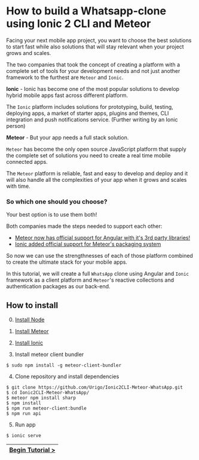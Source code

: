 # How to build a Whatsapp-clone using Ionic 2 CLI and Meteor

Facing your next mobile app project, you want to choose the best solutions to start fast while also solutions that will stay relevant when your project grows and scales.

The two companies that took the concept of creating a platform with a complete set of tools for your development needs and not just another framework to the furthest are `Meteor` and `Ionic`.

**Ionic** - Ionic has become one of the most popular solutions to develop hybrid mobile apps fast across different platform.

The `Ionic` platform includes solutions for prototyping, build, testing, deploying apps, a market of starter apps, plugins and themes, CLI integration and push notifications service. (Further writing by an Ionic person)

**Meteor** - But your app needs a full stack solution.

`Meteor` has become the only open source JavaScript platform that supply the complete set of solutions you need to create a real time mobile connected apps.

The `Meteor` platform is reliable, fast and easy to develop and deploy and it will also handle all the complexities of your app when it grows and scales with time.

### So which one should you choose?

Your best option is to use them both!

Both companies made the steps needed to support each other:

- [Meteor now has official support for Angular with it's 3rd party libraries!](http://info.meteor.com/blog/official-angular-support-with-angular-meteor-1.0.0?__hstc=219992390.d5a12b08bbf681831d288088f2c1b55f.1476117688291.1482430169317.1482433129287.88&__hssc=219992390.2.1482433129287&__hsfp=2355228760)
- [Ionic added official support for Meteor's packaging system](https://github.com/driftyco/ionic/pull/3133)

So now we can use the strengthnesses of each of those platform combined to create the ultimate stack for your mobile apps.

In this tutorial, we will create a full `WhatsApp` clone using Angular and `Ionic` framework as a client platform and `Meteor`'s reactive collections and authentication packages as our back-end.

## How to install


0. [Install Node](https://nodejs.org/en/download/)

1. [Install Meteor](https://www.meteor.com/install)

2. [Install Ionic](https://ionicframework.com/docs/intro/installation/)

3. Install meteor client bundler

```
$ sudo npm install -g meteor-client-bundler
```

4. Clone repository and install dependencies
```
$ git clone https://github.com/Urigo/Ionic2CLI-Meteor-WhatsApp.git
$ cd Ionic2CLI-Meteor-WhatsApp/
$ meteor npm install sharp
$ npm install
$ npm run meteor-client:bundle
$ npm run api
```

5. Run app
```
$ ionic serve
```

[{]: <helper> (navStep ref="https://angular-meteor.com/tutorials/whatsapp2/ionic/setup")

| [Begin Tutorial >](https://angular-meteor.com/tutorials/whatsapp2/ionic/setup) |
|----------------------:|

[}]: #

